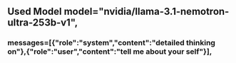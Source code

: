 ## Used Model   model="nvidia/llama-3.1-nemotron-ultra-253b-v1",
 ### messages=[{"role":"system","content":"detailed thinking on"},{"role":"user","content":"tell me about your self"}], 
